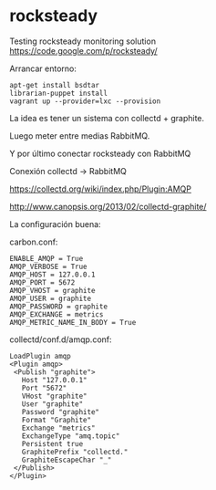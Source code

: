 rocksteady
==========

Testing rocksteady monitoring solution
https://code.google.com/p/rocksteady/

Arrancar entorno:
```
apt-get install bsdtar
librarian-puppet install
vagrant up --provider=lxc --provision
```

La idea es tener un sistema con collectd + graphite.

Luego meter entre medias RabbitMQ.

Y por último conectar rocksteady con RabbitMQ


Conexión collectd -> RabbitMQ

https://collectd.org/wiki/index.php/Plugin:AMQP

http://www.canopsis.org/2013/02/collectd-graphite/




La configuración buena:

carbon.conf:
```
ENABLE_AMQP = True
AMQP_VERBOSE = True
AMQP_HOST = 127.0.0.1
AMQP_PORT = 5672
AMQP_VHOST = graphite
AMQP_USER = graphite
AMQP_PASSWORD = graphite
AMQP_EXCHANGE = metrics
AMQP_METRIC_NAME_IN_BODY = True
```

collectd/conf.d/amqp.conf:
```
LoadPlugin amqp
<Plugin amqp>
 <Publish "graphite">
   Host "127.0.0.1"
   Port "5672"
   VHost "graphite"
   User "graphite"
   Password "graphite"
   Format "Graphite"
   Exchange "metrics"
   ExchangeType "amq.topic"
   Persistent true
   GraphitePrefix "collectd."
   GraphiteEscapeChar "_"
 </Publish>
</Plugin>
```
